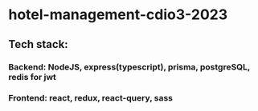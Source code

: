 # hotel-management-cdio3-2023

## Tech stack:
### Backend: NodeJS, express(typescript), prisma, postgreSQL, redis for jwt
### Frontend: react, redux, react-query, sass
